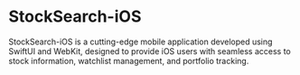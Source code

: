 # StockSearch-iOS
StockSearch-iOS is a cutting-edge mobile application developed using SwiftUI and WebKit, designed to provide iOS users with seamless access to stock information, watchlist management, and portfolio tracking.
